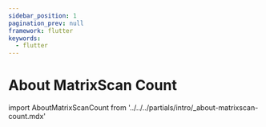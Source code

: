 ```yaml
---
sidebar_position: 1
pagination_prev: null
framework: flutter
keywords:
  - flutter
---
```


# About MatrixScan Count

import AboutMatrixScanCount from '../../../partials/intro/_about-matrixscan-count.mdx'

<AboutMatrixScanCount />
